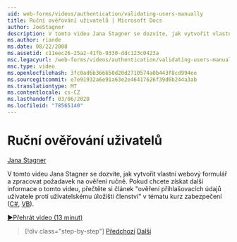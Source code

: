 ```yaml
---
uid: web-forms/videos/authentication/validating-users-manually
title: Ruční ověřování uživatelů | Microsoft Docs
author: JoeStagner
description: V tomto videu Jana Stagner se dozvíte, jak vytvořit vlastní webový formulář a zpracovat požadavek na ověření ručně. Další informace o tomto VI...
ms.author: riande
ms.date: 08/22/2008
ms.assetid: c11eec26-25a2-41fb-9330-ddc123c0423a
msc.legacyurl: /web-forms/videos/authentication/validating-users-manually
msc.type: video
ms.openlocfilehash: 3fc0ad6b366650d20d2710574a0b443f8cd994ee
ms.sourcegitcommit: e7e91932a6e91a63e2e46417626f39d6b244a3ab
ms.translationtype: MT
ms.contentlocale: cs-CZ
ms.lasthandoff: 03/06/2020
ms.locfileid: "78565140"
---
```

# <a name="validating-users-manually"></a>Ruční ověřování uživatelů

[Jana Stagner](https://github.com/JoeStagner)

V tomto videu Jana Stagner se dozvíte, jak vytvořit vlastní webový formulář a zpracovat požadavek na ověření ručně. Pokud chcete získat další informace o tomto videu, přečtěte si článek "ověření přihlašovacích údajů uživatele proti uživatelskému úložišti členství" v tématu kurz zabezpečení ([C#](../../overview/older-versions-security/membership/validating-user-credentials-against-the-membership-user-store-cs.md), [VB](../../overview/older-versions-security/membership/validating-user-credentials-against-the-membership-user-store-vb.md)).

[&#9654;Přehrát video (13 minut)](https://channel9.msdn.com/Blogs/ASP-NET-Site-Videos/validating-users-manually)

> [!div class="step-by-step"]
> [Předchozí](creating-user-accounts-programmatically.md)
> [Další](validating-users-with-the-login-control.md)
